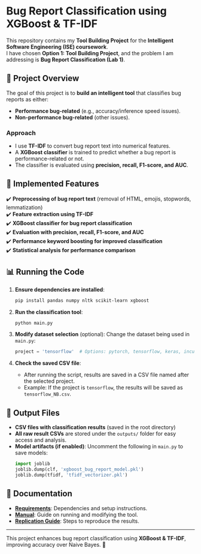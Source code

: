 # Bug Report Classification using XGBoost & TF-IDF

This repository contains my **Tool Building Project** for the **Intelligent Software Engineering (ISE) coursework**.  
I have chosen **Option 1: Tool Building Project**, and the problem I am addressing is **Bug Report Classification (Lab 1)**.

## 📌 Project Overview
The goal of this project is to **build an intelligent tool** that classifies bug reports as either:
- **Performance bug-related** (e.g., accuracy/inference speed issues).
- **Non-performance bug-related** (other issues).

### **Approach**
- I use **TF-IDF** to convert bug report text into numerical features.
- A **XGBoost classifier** is trained to predict whether a bug report is performance-related or not.
- The classifier is evaluated using **precision, recall, F1-score, and AUC**.

## 🔧 Implemented Features
✔️ **Preprocessing of bug report text** (removal of HTML, emojis, stopwords, lemmatization)  
✔️ **Feature extraction using TF-IDF**  
✔️ **XGBoost classifier for bug report classification**  
✔️ **Evaluation with precision, recall, F1-score, and AUC**  
✔️ **Performance keyword boosting for improved classification**  
✔️ **Statistical analysis for performance comparison**  

## 📊 Running the Code
1. **Ensure dependencies are installed**:
   ```bash
   pip install pandas numpy nltk scikit-learn xgboost
   ```
2. **Run the classification tool**:
   ```bash
   python main.py
   ```

3. **Modify dataset selection** (optional):
   Change the dataset being used in `main.py`:
   ```python
   project = 'tensorflow'  # Options: pytorch, tensorflow, keras, incubator-mxnet, caffe
   ```

4. **Check the saved CSV file**:
   - After running the script, results are saved in a CSV file named after the selected project.
   - Example: If the project is `tensorflow`, the results will be saved as `tensorflow_NB.csv`.

## 📂 Output Files
- **CSV files with classification results** (saved in the root directory)
- **All raw result CSVs** are stored under the `outputs/` folder for easy access and analysis.
- **Model artifacts (if enabled)**: Uncomment the following in `main.py` to save models:
   ```python
   import joblib
   joblib.dump(clf, 'xgboost_bug_report_model.pkl')
   joblib.dump(tfidf, 'tfidf_vectorizer.pkl')


## 📖 Documentation
- **[Requirements](requirements.pdf)**: Dependencies and setup instructions.
- **[Manual](manual.pdf)**: Guide on running and modifying the tool.
- **[Replication Guide](replication.pdf)**: Steps to reproduce the results.

---
This project enhances bug report classification using **XGBoost & TF-IDF**, improving accuracy over Naive Bayes. 🚀

